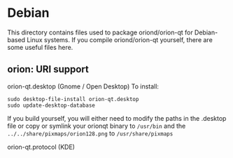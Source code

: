 
Debian
====================
This directory contains files used to package oriond/orion-qt
for Debian-based Linux systems. If you compile oriond/orion-qt yourself, there are some useful files here.

## orion: URI support ##


orion-qt.desktop  (Gnome / Open Desktop)
To install:

	sudo desktop-file-install orion-qt.desktop
	sudo update-desktop-database

If you build yourself, you will either need to modify the paths in
the .desktop file or copy or symlink your orionqt binary to `/usr/bin`
and the `../../share/pixmaps/orion128.png` to `/usr/share/pixmaps`

orion-qt.protocol (KDE)

